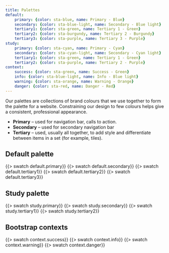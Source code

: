 ```yaml
---
title: Palettes
default:
    primary: {color: sta-blue, name: Primary - Blue}
    secondary: {color: sta-blue-light, name: Secondary - Blue light}
    tertiary1: {color: sta-green, name: Tertiary 1 - Green}
    tertiary2: {color: sta-burgundy, name: Tertiary 2 - Burgundy}
    tertiary3: {color: sta-purple, name: Tertiary 3 - Purple}
study:
    primary: {color: sta-cyan, name: Primary - Cyan}
    secondary: {color: sta-cyan-light, name: Secondary - Cyan light}
    tertiary1: {color: sta-green, name: Tertiary 1 - Green}
    tertiary2: {color: sta-purple, name: Tertiary 2 - Purple}
context:
    success: {color: sta-green, name: Success - Green}
    info: {color: sta-blue-light, name: Info - Blue light}
    warning: {color: sta-orange, name: Warning - Orange}
    danger: {color: sta-red, name: Danger - Red}
---
```


Our palettes are collections of brand colours that we use together to form the palette for a website. Constraining our design to few colours helps give a consistent, professional appearance.

 - **Primary** – used for navigation bar, calls to action.
 - **Secondary** – used for secondary navigation bar
 - **Tertiary** – used, usually all together, to add style and differentiate between items in a set (for example, tiles).



## Default palette

{{> swatch default.primary}}
{{> swatch default.secondary}}
{{> swatch default.tertiary1}}
{{> swatch default.tertiary2}}
{{> swatch default.tertiary3}}


## Study palette

{{> swatch study.primary}}
{{> swatch study.secondary}}
{{> swatch study.tertiary1}}
{{> swatch study.tertiary2}}


## Bootstrap contexts

{{> swatch context.success}}
{{> swatch context.info}}
{{> swatch context.warning}}
{{> swatch context.danger}}
